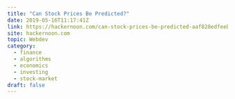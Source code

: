 ```yaml
---
title: "Can Stock Prices Be Predicted?"
date: 2019-05-16T11:17:41Z
link: https://hackernoon.com/can-stock-prices-be-predicted-aaf828edfeeb?source=rss----3a8144eabfe3---4&utm_medium=RSS&utm_source=hune
site: hackernoon.com
topic: Webdev
category:
  - finance
  - algorithms
  - economics
  - investing
  - stock-market
draft: false
---
```

